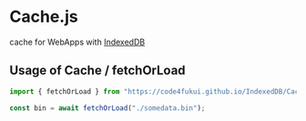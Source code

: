 # Cache.js

cache for WebApps with [IndexedDB](https:/github.com/code4fukui/IndexedDB)

## Usage of Cache / fetchOrLoad

```js
import { fetchOrLoad } from "https://code4fukui.github.io/IndexedDB/Cache.js";

const bin = await fetchOrLoad("./somedata.bin");
```
